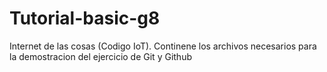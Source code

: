# Tutorial-basic-g8
Internet de las cosas (Codigo IoT). Continene los archivos necesarios para la demostracion del ejercicio de Git y Github
